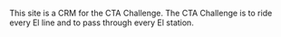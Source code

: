 This site is a CRM for the CTA Challenge.  The CTA Challenge is to ride every El line and to pass through every El station.  
